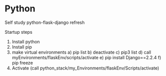 # Python
Self study python-flask-django refresh


Startup steps

1) Install python  
2) Install pip
3) make virtual environments
  a) pip list
  b) deactivate
  c) pip3 list
  d) call myEnvironments/flaskEnv/scripts/activate
  e) pip install Django==2.2.4
  f) pip freeze
4) Activate  (call python_stack/my_Environments/flaskEnv/Scripts/activate)



